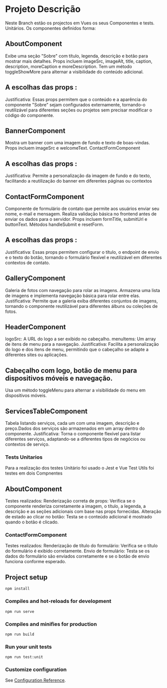 # Projeto Descrição
Neste Branch estão os projectos em Vues os seus Componentes e tests. Unitários.
Os componentes definidos forma: 

## AboutComponent
Exibe uma seção "Sobre" com título, legenda, descrição e botão para mostrar mais detalhes.
Props incluem imageSrc, imageAlt, title, caption, description, moreCaption e moreDescription.
Tem um método toggleShowMore para alternar a visibilidade do conteúdo adicional.
## A escolhas das props : 
Justificativa: Essas props permitem que o conteúdo e a aparência do componente "Sobre" sejam configurados externamente, 
tornando-o reutilizável para diferentes seções ou projetos sem precisar modificar o código do componente.

## BannerComponent
Mostra um banner com uma imagem de fundo e texto de boas-vindas.
Props incluem imageSrc e welcomeText.
ContactFormComponent
## A escolhas das props : 
Justificativa: Permite a personalização da imagem de fundo e do texto, facilitando a reutilização do banner em diferentes páginas ou contextos

## ContactFormComponent
Componente de formulário de contato que permite aos usuários enviar seu nome, e-mail e mensagem.
Realiza validação básica no frontend antes de enviar os dados para o servidor.
Props incluem formTitle, submitUrl e buttonText.
Métodos handleSubmit e resetForm.

## A escolhas das props : 
Justificativa: Essas props permitem configurar o título, o endpoint de envio e o texto do botão, tornando o formulário flexível e reutilizável em diferentes contextos de contato.

## GalleryComponent
Galeria de fotos com navegação para rolar as imagens.
Armazena uma lista de imagens e implementa navegação básica para rolar entre elas.
Justificativa: Permite que a galeria exiba diferentes conjuntos de imagens, tornando o componente reutilizável para diferentes álbuns ou coleções de fotos.

## HeaderComponent
logoSrc: A URL do logo a ser exibido no cabeçalho.
menuItems: Um array de itens de menu para a navegação.
Justificativa: Facilita a personalização do logo e dos itens de menu, permitindo que o cabeçalho se adapte a diferentes sites ou aplicações.

## Cabeçalho com logo, botão de menu para dispositivos móveis e navegação.
Usa um método toggleMenu para alternar a visibilidade do menu em dispositivos móveis.

## ServicesTableComponent
Tabela listando serviços, cada um com uma imagem, descrição e preço.Dados dos serviços são armazenados em um array dentro do componente.
Justificativa: Torna o componente flexível para listar diferentes serviços, adaptando-se a diferentes tipos de negócios ou contextos de serviço.

### Tests Unitarios 
Para a realização dos testes Unitário foi usado o Jest e Vue Test Utils foi testes em dois Compnentes 
## AboutComponent
Testes realizados:
Renderização correta de props: Verifica se o componente renderiza corretamente a imagem, o título, a legenda, a descrição e as seções adicionais com base nas props fornecidas.
Alteração de estado ao clicar no botão: Testa se o conteúdo adicional é mostrado quando o botão é clicado.

### ContactFormComponent
Testes realizados:
Renderização de título do formulário: Verifica se o título do formulário é exibido corretamente.
Envio de formulário: Testa se os dados do formulário são enviados corretamente e se o botão de envio funciona conforme esperado.

## Project setup
```
npm install
```

### Compiles and hot-reloads for development
```
npm run serve
```

### Compiles and minifies for production
```
npm run build
```

### Run your unit tests
```
npm run test:unit
```

### Customize configuration
See [Configuration Reference](https://cli.vuejs.org/config/).
